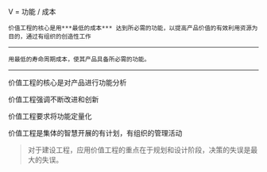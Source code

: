 V = 功能 / 成本

	价值工程的核心是用***最低的成本*** 达到所必需的功能，以提高产品价值的有效利用资源为目的，通过有组织的创造性工作
---

	用最低的寿命周期成本，使其产品具备所必需的功能。
---

价值工程的核心是对产品进行功能分析

价值工程强调不断改进和创新

价值工程要求将功能定量化

价值工程是集体的智慧开展的有计划，有组织的管理活动

> 对于建设工程，应用价值工程的重点在于规划和设计阶段，决策的失误是最大的失误。